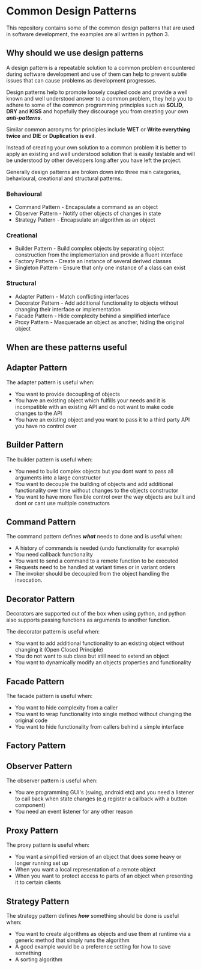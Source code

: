 # Common Design Patterns

This repository contains some of the common design patterns that are used in software development, the examples are all written in python 3.

## Why should we use design patterns

A design pattern is a repeatable solution to a common problem encountered during software development and use of them can help to prevent subtle issues that can cause problems as development progresses.

Design patterns help to promote loosely coupled code and provide a well known and well understood answer to a common problem, they help you to adhere to some of the common programming principles such as **SOLID**, **DRY** and **KISS** and hopefully they discourage you from creating your own ***anti-patterns***. 

Similar common acronyms  for principles include **WET** or **Write everything twice** and **DIE** or **Duplication is evil**.

Instead of creating your own solution to a common problem it is better to apply an existing and well understood solution that is easily testable and will be understood by other developers long after you have left the project.

Generally design patterns are broken down into three main categories, behavioural, creational and structural patterns.

### Behavioural

* Command Pattern - Encapsulate a command as an object
* Observer Pattern - Notify other objects of changes in state
* Strategy Pattern - Encapsulate an algorithm as an object

### Creational

* Builder Pattern - Build complex objects by separating object construction from the implementation and provide a fluent interface
* Factory Pattern - Create an instance of several derived classes
* Singleton Pattern - Ensure that only one instance of a class can exist

### Structural

* Adapter Pattern - Match conflicting interfaces
* Decorator Pattern - Add additional functionality to objects without changing their interface or implementation
* Facade Pattern - Hide complexity behind a simplified interface
* Proxy Pattern - Masquerade an object as another, hiding the original object

## When are these patterns useful

## Adapter Pattern

The adapter pattern is useful when:

* You want to provide decoupling of objects
* You have an existing object which fulfills your needs and it is incompatible with an existing API and do not want to make code changes to the API
* You have an existing object and you want to pass it to a third party API you have no control over

## Builder Pattern

The builder pattern is useful when:

* You need to build complex objects but you dont want to pass all arguments into a large constructor
* You want to decouple the building of objects and add additional functionality over time without changes to the objects constructor
* You want to have more flexible control over the way objects are built and dont or cant use multiple constructors

## Command Pattern

The command pattern defines ***what*** needs to done and is useful when:

* A history of commands is needed (undo functionality for example)
* You need callback functionality
* You want to send a command to a remote function to be executed
* Requests need to be handled at variant times or in variant orders
* The invoker should be decoupled from the object handling the invocation.

## Decorator Pattern

Decorators are supported out of the box when using python, and python also supports passing functions as arguments to another function.

The decorator pattern is useful when:

* You want to add additional functionality to an existing object without changing it (Open Closed Principle)
* You do not want to sub class but still need to extend an object
* You want to dynamically modify an objects properties and functionality

## Facade Pattern

The facade pattern is useful when:

* You want to hide complexity from a caller
* You want to wrap functionality into single method without changing the original code
* You want to hide functionality from callers behind a simple interface

## Factory Pattern

## Observer Pattern

The observer pattern is useful when:

* You are programming GUI's (swing, android etc) and you need a listener to call back when state changes (e.g register a callback with a button component)
* You need an event listener for any other reason

## Proxy Pattern

The proxy pattern is useful when:

* You want a simplified version of an object that does some heavy or longer running set up
* When you want a local representation of a remote object
* When you want to protect access to parts of an object when presenting it to certain clients

## Strategy Pattern

The strategy pattern defines ***how*** something should be done is useful when:

* You want to create algorithms as objects and use them at runtime via a generic method that simply runs the algorithm
* A good example would be a preference setting for how to save something
* A sorting algorithm
